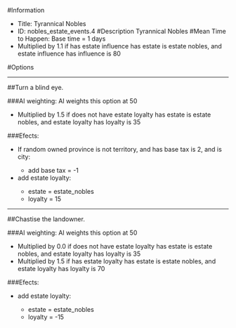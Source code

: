 #Information
 - Title: Tyrannical Nobles
 - ID: nobles_estate_events.4
#Description
Tyrannical Nobles
#Mean Time to Happen:
Base time = 1 days
 - Multiplied by 1.1 if has estate influence has estate is estate nobles, and estate influence has influence is 80

#Options

___
##Turn a blind eye.

###AI weighting:
AI weights this option at 50
 - Multiplied by 1.5 if does not have estate loyalty has estate is estate nobles, and estate loyalty has loyalty is 35


###Efects:<ul><li>If random owned province is not territory, and  has base tax is 2, and  is city:</li><ul><li>add base tax = -1</li></ul><li>add estate loyalty:</li><ul><li>estate = estate_nobles</li><li>loyalty = 15</li></ul></ul>

___
##Chastise the landowner.

###AI weighting:
AI weights this option at 50
 - Multiplied by 0.0 if does not have estate loyalty has estate is estate nobles, and estate loyalty has loyalty is 35
 - Multiplied by 1.5 if has estate loyalty has estate is estate nobles, and estate loyalty has loyalty is 70


###Efects:<ul><li>add estate loyalty:</li><ul><li>estate = estate_nobles</li><li>loyalty = -15</li></ul></ul>
